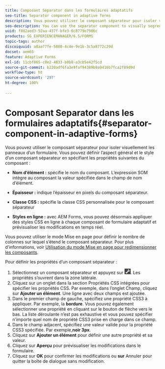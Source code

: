 ```yaml
---
title: Composant Separator dans les formulaires adaptatifs
seo-title: Separator component in adaptive forms
description: Vous pouvez utiliser le composant séparateur pour isoler visuellement les sections d’un formulaire.
seo-description: You can use the separator component to visually segregate sections of a form.
uuid: f8d2aed3-52aa-437f-bfe3-0c8779e7986c
products: SG_EXPERIENCEMANAGER/6.5/FORMS
topic-tags: author
discoiquuid: a8aa77fe-5880-4c4e-9e1b-3c5a8772c29d
docset: aem65
feature: Adaptive Forms
exl-id: 11cbf865-c8e2-4833-b0b8-a3cb5e42f5cd
source-git-commit: b220adf6fa3e9faf94389b9a9416b7fca2f89d9d
workflow-type: ht
source-wordcount: '297'
ht-degree: 100%

---
```


# Composant Separator dans les formulaires adaptatifs{#separator-component-in-adaptive-forms}

Vous pouvez utiliser le composant séparateur pour isoler visuellement les panneaux d’un formulaire. Vous pouvez définir l’aspect général et le style d’un composant séparateur en spécifiant les propriétés suivantes du composant :

* **Nom d’élément :** spécifie le nom du composant. L’expression SOM intègre au composant la valeur spécifiée dans le champ de nom d’élément.
* **Épaisseur :** indique l’épaisseur en pixels du composant séparateur.

* **Classe CSS :** spécifie la classe CSS personnalisée pour le composant séparateur

* **Styles en ligne :** avec AEM Forms, vous pouvez désormais appliquer des styles CSS en ligne à chaque composant de formulaire adaptatif et prévisualiser les modifications en temps réel.

Vous pouvez utiliser le mode Mise en page pour définir le nombre de colonnes sur lequel s’étend le composant séparateur. Pour plus d’informations, voir [Utilisation du mode Mise en page pour redimensionner les composants](../../forms/using/resize-using-layout-mode.md).

Pour définir les propriétés d’un composant séparateur :

1. Sélectionnez un composant séparateur et appuyez sur ![cmppr](assets/cmppr.png). Les propriétés s’ouvrent dans la zone latérale.
1. Cliquez sur un onglet dans la section Propriétés CSS intégrées pour spécifier les propriétés CSS. Par exemple, dans l’onglet Champ, cliquez sur **Ajouter un élément**. Une ligne avec deux champs est ajoutée.
1. Dans le premier champ de gauche, spécifiez une propriété CSS3 à appliquer. Par exemple, la **bordure**. Vous pouvez également sélectionner une propriété en cliquant sur le bouton de flèche vers le bas. La liste déroulante n’est pas exhaustive et vous pouvez spécifier n’importe quel nom de propriété CSS3 prise en charge dans ce champ.
1. Dans le champ adjacent, spécifiez une valeur valide pour la propriété CSS3 spécifiée. Par exemple,**noir 3px**.
1. Cliquez sur **Ajouter un élément** pour définir une autre propriété et sa valeur.
1. Cliquez sur **Aperçu** pour prévisualiser les modifications dans le formulaire.
1. Cliquez sur **OK** pour confirmer les modifications ou **sur** Annuler pour quitter la boîte de dialogue sans modification.
